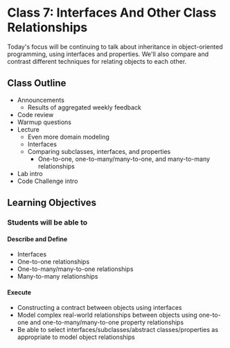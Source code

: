 # Class 7: Interfaces And Other Class Relationships

Today's focus will be continuing to talk about inheritance in object-oriented programming, using interfaces and properties. We'll also compare and contrast different techniques for relating objects to each other.

## Class Outline

- Announcements
  - Results of aggregated weekly feedback
- Code review
- Warmup questions
- Lecture
  - Even more domain modeling
  - Interfaces
  - Comparing subclasses, interfaces, and properties
    - One-to-one, one-to-many/many-to-one, and many-to-many relationships
- Lab intro
- Code Challenge intro

## Learning Objectives

### Students will be able to

#### Describe and Define

- Interfaces
- One-to-one relationships
- One-to-many/many-to-one relationships
- Many-to-many relationships

#### Execute

- Constructing a contract between objects using interfaces
- Model complex real-world relationships between objects using one-to-one and one-to-many/many-to-one property relationships
- Be able to select interfaces/subclasses/abstract classes/properties as appropriate to model object relationships
